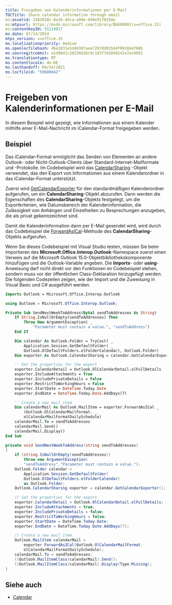 ```yaml
---
title: Freigeben von Kalenderinformationen per E-Mail
TOCTitle: Share calendar information through email
ms:assetid: 3382010c-0a16-4dca-a99e-669e9178354e
ms:mtpsurl: https://msdn.microsoft.com/library/Bb609881(v=office.15)
ms:contentKeyID: 55119817
ms.date: 07/24/2014
mtps_version: v=office.15
ms.localizationpriority: medium
ms.openlocfilehash: d6e1031e5d4b387aee7297dd91584f0916b4f00b
ms.sourcegitcommit: a1d9041c20256616c9c183f7d1049142a7ac6991
ms.translationtype: MT
ms.contentlocale: de-DE
ms.lasthandoff: 09/24/2021
ms.locfileid: "59608942"
---
```

# <a name="share-calendar-information-through-email"></a>Freigeben von Kalenderinformationen per E-Mail

In diesem Beispiel wird gezeigt, wie Informationen aus einem Kalender mithilfe einer E-Mail-Nachricht im iCalendar-Format freigegeben werden.

## <a name="example"></a>Beispiel

Das iCalendar-Format ermöglicht das Senden von Elementen an andere Outlook- oder Nicht-Outlook-Clients über Standard-Internet-Mailformate und -Protokolle. Im Codebeispiel wird das [CalendarSharing](https://msdn.microsoft.com/library/bb624344\(v=office.15\)) -Objekt verwendet, das den Export von Informationen aus einem Kalenderordner in das iCalendar-Format unterstützt.

Zuerst wird [GetCalendarExporter](https://msdn.microsoft.com/library/bb610021\(v=office.15\)) für den standardmäßigen Kalenderordner aufgerufen, um ein **CalendarSharing**-Objekt abzurufen. Dann werden die Eigenschaften des **CalendarSharing**-Objekts festgelegt, um die Exportkriterien, wie Datumsbereich der Kalenderinformation, die Zulässigkeit von Anhängen und Einzelheiten zu Besprechungen anzugeben, die als privat gekennzeichnet sind.

Damit die Kalenderinformation dann per E-Mail gesendet wird, wird durch das Codebeispiel die [ForwardAsICal](https://msdn.microsoft.com/library/bb652866\(v=office.15\))-Methode des **CalendarSharing**-Objekts aufgerufen.

Wenn Sie dieses Codebeispiel mit Visual Studio testen, müssen Sie beim Importieren des **Microsoft.Office.Interop.Outlook**-Namespace zuerst einen Verweis auf die Microsoft Outlook 15.0-Objektbibliothekskomponente hinzufügen und die Outlook-Variable angeben. Die **Imports**- oder **using**-Anweisung darf nicht direkt vor den Funktionen im Codebeispiel stehen, sondern muss vor der öffentlichen Class-Deklaration hinzugefügt werden. Die folgenden Codezeilen zeigen, wie der Import und die Zuweisung in Visual Basic und C\# ausgeführt werden.

```vb
Imports Outlook = Microsoft.Office.Interop.Outlook
```

```csharp
using Outlook = Microsoft.Office.Interop.Outlook;
```

```vb
Private Sub SendNextWeekToAddress(ByVal sendToAddresses As String)
    If String.IsNullOrEmpty(sendToAddresses) Then
        Throw New ArgumentException( _
            "Parameter must contain a value.", "sendToAddress")
    End If

    Dim calendar As Outlook.Folder = TryCast( _
        Application.Session.GetDefaultFolder( _
        Outlook.OlDefaultFolders.olFolderCalendar), Outlook.Folder)
    Dim exporter As Outlook.CalendarSharing = calendar.GetCalendarExporter()

    '' Set the properties for the export
    exporter.CalendarDetail = Outlook.OlCalendarDetail.olFullDetails
    exporter.IncludeAttachments = True
    exporter.IncludePrivateDetails = False
    exporter.RestrictToWorkingHours = False
    exporter.StartDate = DateTime.Today.Date
    exporter.EndDate = DateTime.Today.Date.AddDays(7)

    '' Create a new mail item
    Dim calendarMail As Outlook.MailItem = exporter.ForwardAsICal _
        (Outlook.OlCalendarMailFormat. _
        olCalendarMailFormatDailySchedule)
    calendarMail.To = sendToAddresses
    calendarMail.Send()
    calendarMail.Display()
End Sub
```

```csharp
private void SendNextWeekToAddress(string sendToAddresses)
{
    if (string.IsNullOrEmpty(sendToAddresses))
        throw new ArgumentException(
        "sendToAddress","Parameter must contain a value.");
    Outlook.Folder calendar = 
        Application.Session.GetDefaultFolder(
        Outlook.OlDefaultFolders.olFolderCalendar)
        as Outlook.Folder;
    Outlook.CalendarSharing exporter = calendar.GetCalendarExporter();

    // Set the properties for the export
    exporter.CalendarDetail = Outlook.OlCalendarDetail.olFullDetails;
    exporter.IncludeAttachments = true;
    exporter.IncludePrivateDetails = false;
    exporter.RestrictToWorkingHours = false;
    exporter.StartDate = DateTime.Today.Date;
    exporter.EndDate = DateTime.Today.Date.AddDays(7);

    // Create a new mail item
    Outlook.MailItem calendarMail = 
        exporter.ForwardAsICal(Outlook.OlCalendarMailFormat.
        olCalendarMailFormatDailySchedule);
    calendarMail.To = sendToAddresses;
    ((Outlook.MailItemClass)calendarMail).Send();
    ((Outlook.MailItemClass)calendarMail).Display(Type.Missing);
}
```

## <a name="see-also"></a>Siehe auch

- [Calendar](calendar.md)

